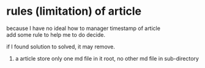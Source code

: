 # rules (limitation) of article

because I have no ideal how to manager timestamp of article  
add some rule to help me to do decide.

if I found solution to solved, it may remove.

1. a article store only one md file in it root, no other md file in sub-directory
